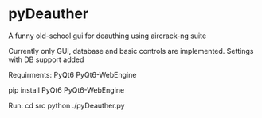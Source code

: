 # pyDeauther
A funny old-school gui for deauthing using aircrack-ng suite

Currently only GUI, database and basic controls are implemented.
Settings with DB support added

Requirments:
PyQt6
PyQt6-WebEngine

pip install PyQt6 PyQt6-WebEngine

Run:
cd src
python ./pyDeauther.py
